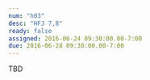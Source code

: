 ```yaml
---
num: "h03"
desc: "HFJ 7,8"
ready: false
assigned: 2016-06-24 09:30:00.00-7:00
due: 2016-06-28 09:30:00.00-7:00
---
```


TBD
